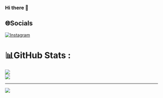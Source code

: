 ### Hi there 👋

## 🌐Socials
[![Instagram](https://img.shields.io/badge/Instagram-%23E4405F.svg?logo=Instagram&logoColor=white)](https://instagram.com/gabriel_alvito) 
# 📊GitHub Stats :
![](https://github-readme-stats.vercel.app/api?username=gabrielalvito&theme=ayu-mirage&hide_border=false&include_all_commits=false&count_private=false)<br/>
![](https://github-readme-streak-stats.herokuapp.com/?user=gabrielalvito&theme=ayu-mirage&hide_border=false)<br/>


---
[![](https://visitcount.itsvg.in/api?id=gabrielalvito&icon=0&color=0)](https://visitcount.itsvg.in)

<!--
**gabrielalvito/gabrielalvito** is a ✨ _special_ ✨ repository because its `README.md` (this file) appears on your GitHub profile.

Here are some ideas to get you started:

- 🔭 I’m currently working on ...
- 🌱 I’m currently learning ...
- 👯 I’m looking to collaborate on ...
- 🤔 I’m looking for help with ...
- 💬 Ask me about ...
- 📫 How to reach me: ...
- 😄 Pronouns: ...
- ⚡ Fun fact: ...
-->

